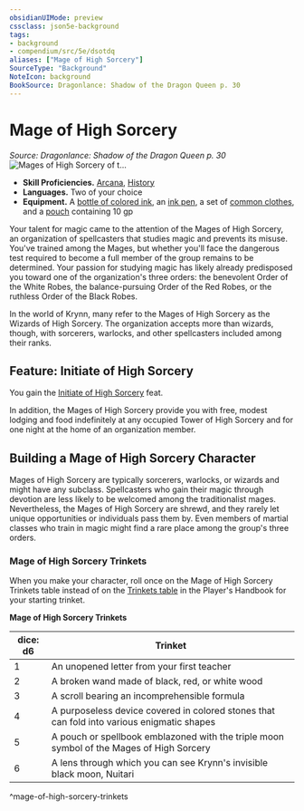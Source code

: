 ```yaml
---
obsidianUIMode: preview
cssclass: json5e-background
tags:
- background
- compendium/src/5e/dsotdq
aliases: ["Mage of High Sorcery"]
SourceType: "Background"
NoteIcon: background
BookSource: Dragonlance: Shadow of the Dragon Queen p. 30
---
```

# Mage of High Sorcery
*Source: Dragonlance: Shadow of the Dragon Queen p. 30*  
![Mages of High Sorcery of t...](/2-Mechanics/CLI/backgrounds/img/mage-of-high-sorcery.webp#right)  

- **Skill Proficiencies.** [Arcana](z_Mechanics/CLI/rules/skills.md#Arcana), [History](z_Mechanics/CLI/rules/skills.md#History)  
- **Languages.** Two of your choice  
- **Equipment.** A [bottle of colored ink](ink-1-ounce-bottle.md), an [ink pen](ink-pen.md), a set of [common clothes](common-clothes.md), and a [pouch](pouch.md) containing 10 gp  

Your talent for magic came to the attention of the Mages of High Sorcery, an organization of spellcasters that studies magic and prevents its misuse. You've trained among the Mages, but whether you'll face the dangerous test required to become a full member of the group remains to be determined. Your passion for studying magic has likely already predisposed you toward one of the organization's three orders: the benevolent Order of the White Robes, the balance-pursuing Order of the Red Robes, or the ruthless Order of the Black Robes.

In the world of Krynn, many refer to the Mages of High Sorcery as the Wizards of High Sorcery. The organization accepts more than wizards, though, with sorcerers, warlocks, and other spellcasters included among their ranks.

## Feature: Initiate of High Sorcery

You gain the [Initiate of High Sorcery](initiate-of-high-sorcery-dsotdq.md) feat.

In addition, the Mages of High Sorcery provide you with free, modest lodging and food indefinitely at any occupied Tower of High Sorcery and for one night at the home of an organization member.

## Building a Mage of High Sorcery Character

Mages of High Sorcery are typically sorcerers, warlocks, or wizards and might have any subclass. Spellcasters who gain their magic through devotion are less likely to be welcomed among the traditionalist mages. Nevertheless, the Mages of High Sorcery are shrewd, and they rarely let unique opportunities or individuals pass them by. Even members of martial classes who train in magic might find a rare place among the group's three orders.

### Mage of High Sorcery Trinkets

When you make your character, roll once on the Mage of High Sorcery Trinkets table instead of on the [Trinkets table](trinket.md) in the Player's Handbook for your starting trinket.

**Mage of High Sorcery Trinkets**

| dice: d6 | Trinket |
|----------|---------|
| 1 | An unopened letter from your first teacher |
| 2 | A broken wand made of black, red, or white wood |
| 3 | A scroll bearing an incomprehensible formula |
| 4 | A purposeless device covered in colored stones that can fold into various enigmatic shapes |
| 5 | A pouch or spellbook emblazoned with the triple moon symbol of the Mages of High Sorcery |
| 6 | A lens through which you can see Krynn's invisible black moon, Nuitari |
^mage-of-high-sorcery-trinkets